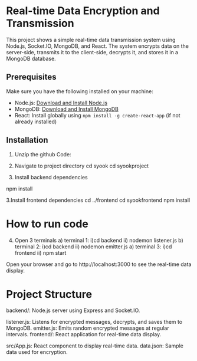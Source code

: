 # Real-time Data Encryption and Transmission

This project shows a simple real-time data transmission system using Node.js, Socket.IO, MongoDB, and React. The system encrypts data on the server-side, transmits it to the client-side, decrypts it, and stores it in a MongoDB database.

## Prerequisites

Make sure you have the following installed on your machine:

- Node.js: [Download and Install Node.js](https://nodejs.org/)
- MongoDB: [Download and Install MongoDB](https://www.mongodb.com/try/download/community)
- React: Install globally using `npm install -g create-react-app` (if not already installed)

## Installation

1. Unzip the github Code:

2. Navigate to project directory
cd syook
cd syookproject
3. Install backend dependencies

npm install

3.Install frontend dependencies
cd ../frontend
cd syookfrontend
npm install

# How to run code

4. Open 3 terminals
a) terminal 1: i)cd backend ii) nodemon listener.js
b) terminal 2: i)cd backend ii) nodemon emitter.js
a) terminal 3: i)cd frontend ii) npm start


Open your browser and go to http://localhost:3000 to see the real-time data display.

# Project Structure
backend/: Node.js server using Express and Socket.IO.

listener.js: Listens for encrypted messages, decrypts, and saves them to MongoDB.
emitter.js: Emits random encrypted messages at regular intervals.
frontend/: React application for real-time data display.

src/App.js: React component to display real-time data.
data.json: Sample data used for encryption.